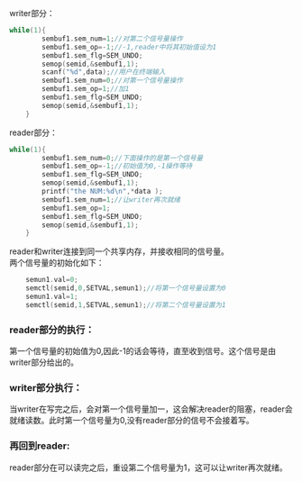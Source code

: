 writer部分：<br>
```c
while(1){
        sembuf1.sem_num=1;//对第二个信号量操作
        sembuf1.sem_op=-1;//-1,reader中将其初始值设为1
        sembuf1.sem_flg=SEM_UNDO;
        semop(semid,&sembuf1,1);
        scanf("%d",data);//用户在终端输入
        sembuf1.sem_num=0;//对第一个信号量操作
        sembuf1.sem_op=1;//加1
        sembuf1.sem_flg=SEM_UNDO;
        semop(semid,&sembuf1,1);
    }
```  
reader部分：<br>
```c
while(1){
        sembuf1.sem_num=0;//下面操作的是第一个信号量
        sembuf1.sem_op=-1;//初始值为0,-1操作等待
        sembuf1.sem_flg=SEM_UNDO;
        semop(semid,&sembuf1,1);
        printf("the NUM:%d\n",*data );
        sembuf1.sem_num=1;//让writer再次就绪
        sembuf1.sem_op=1;
        sembuf1.sem_flg=SEM_UNDO;
        semop(semid,&sembuf1,1);
    }
```
reader和writer连接到同一个共享内存，并接收相同的信号量。<br>
两个信号量的初始化如下：<br>
```c
    semun1.val=0;
    semctl(semid,0,SETVAL,semun1);//将第一个信号量设置为0
    semun1.val=1;
    semctl(semid,1,SETVAL,semun1);//将第二个信号量设置为1
```
### reader部分的执行：<br>
第一个信号量的初始值为0,因此-1的话会等待，直至收到信号。这个信号是由writer部分给出的。<br>
### writer部分执行：<br>
当writer在写完之后，会对第一个信号量加一，这会解决reader的阻塞，reader会就绪读数。此时第一个信号量为0,没有reader部分的信号不会接着写。
### 再回到reader:<br>
reader部分在可以读完之后，重设第二个信号量为1，这可以让writer再次就绪。
